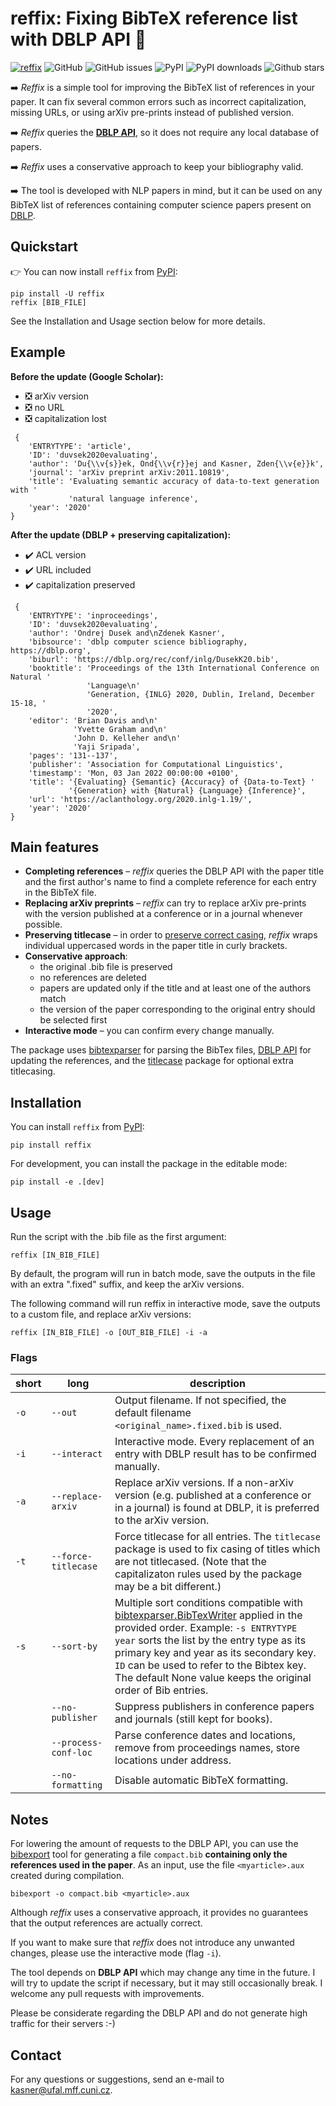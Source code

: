 # reffix: Fixing BibTeX reference list with DBLP API 🔧

[![reffix](https://github.com/kasnerz/reffix/actions/workflows/python-package.yml/badge.svg)](https://github.com/kasnerz/reffix/actions/workflows/python-package.yml)
![GitHub](https://img.shields.io/github/license/kasnerz/reffix)
![GitHub issues](https://img.shields.io/github/issues/kasnerz/reffix)
![PyPI](https://img.shields.io/pypi/v/reffix)
![PyPI downloads](https://img.shields.io/pypi/dm/reffix)
![Github stars](https://img.shields.io/github/stars/kasnerz/reffix?style=social)


➡️ *Reffix* is a simple tool for improving the BibTeX list of references in your paper. It can fix several common errors such as incorrect capitalization, missing URLs, or using arXiv pre-prints instead of published version.

➡️ *Reffix* queries the **[DBLP API](https://dblp.org/faq/How+to+use+the+dblp+search+API.html)**, so it does not require any local database of papers.

➡️ *Reffix* uses a conservative approach to keep your bibliography valid. 

➡️ The tool is developed with NLP papers in mind, but it can be used on any BibTeX list of references containing computer science papers present on [DBLP](https://dblp.org).

## Quickstart

👉️ You can now install `reffix` from [PyPI](https://pypi.org/project/reffix/):
```
pip install -U reffix
reffix [BIB_FILE]
```

See the Installation and Usage section below for more details.

## Example
**Before the update (Google Scholar):** 
- ❎ arXiv version 
- ❎ no URL 
- ❎ capitalization lost
```
 {  
    'ENTRYTYPE': 'article',
    'ID': 'duvsek2020evaluating',
    'author': 'Du{\\v{s}}ek, Ond{\\v{r}}ej and Kasner, Zden{\\v{e}}k',
    'journal': 'arXiv preprint arXiv:2011.10819',
    'title': 'Evaluating semantic accuracy of data-to-text generation with '
             'natural language inference',
    'year': '2020'
}

```
**After the update (DBLP + preserving capitalization):**
- ✔️ ACL version
- ✔️ URL included
- ✔️ capitalization preserved 
```
 {   
    'ENTRYTYPE': 'inproceedings',
    'ID': 'duvsek2020evaluating',
    'author': 'Ondrej Dusek and\nZdenek Kasner',
    'bibsource': 'dblp computer science bibliography, https://dblp.org',
    'biburl': 'https://dblp.org/rec/conf/inlg/DusekK20.bib',
    'booktitle': 'Proceedings of the 13th International Conference on Natural '
                 'Language\n'
                 'Generation, {INLG} 2020, Dublin, Ireland, December 15-18, '
                 '2020',
    'editor': 'Brian Davis and\n'
              'Yvette Graham and\n'
              'John D. Kelleher and\n'
              'Yaji Sripada',
    'pages': '131--137',
    'publisher': 'Association for Computational Linguistics',
    'timestamp': 'Mon, 03 Jan 2022 00:00:00 +0100',
    'title': '{Evaluating} {Semantic} {Accuracy} of {Data-to-Text} '
             '{Generation} with {Natural} {Language} {Inference}',
    'url': 'https://aclanthology.org/2020.inlg-1.19/',
    'year': '2020'
}
```

## Main features
- **Completing references** – *reffix* queries the DBLP API with the paper title and the first author's name to find a complete reference for each entry in the BibTeX file. 
- **Replacing arXiv preprints** –  *reffix* can try to replace arXiv pre-prints with the version published at a conference or in a journal whenever possible.
- **Preserving titlecase** – in order to [preserve correct casing](https://tex.stackexchange.com/questions/10772/bibtex-loses-capitals-when-creating-bbl-file), *reffix* wraps individual uppercased words in the paper title in curly brackets.
- **Conservative approach**: 
  + the original .bib file is preserved 
  + no references are deleted
  + papers are updated only if the title and at least one of the authors match
  + the version of the paper corresponding to the original entry should be selected first
- **Interactive mode** – you can confirm every change manually.

The package uses [bibtexparser](https://github.com/sciunto-org/python-bibtexparser) for parsing the BibTex files, [DBLP API](https://dblp.org/faq/How+to+use+the+dblp+search+API.html) for updating the references, and the [titlecase](https://github.com/ppannuto/python-titlecase) package for optional extra titlecasing.


## Installation

You can install `reffix` from [PyPI](https://pypi.org/project/reffix/):
```
pip install reffix
```

For development, you can install the package in the editable mode:
```
pip install -e .[dev]
```
## Usage
Run the script with the .bib file as the first argument:
```
reffix [IN_BIB_FILE]
```
By default, the program will run in batch mode, save the outputs in the file with an extra ".fixed" suffix, and keep the arXiv versions.

The following command will run reffix in interactive mode, save the outputs to a custom file, and replace arXiv versions:
```
reffix [IN_BIB_FILE] -o [OUT_BIB_FILE] -i -a
```
### Flags
| short | long                 | description                                                                                                                                                                                                                                                                                                                                                                                                        |
| ----- | -------------------- | ------------------------------------------------------------------------------------------------------------------------------------------------------------------------------------------------------------------------------------------------------------------------------------------------------------------------------------------------------------------------------------------------------------------ |
| `-o`  | `--out`              | Output filename. If not specified, the default filename `<original_name>.fixed.bib` is used.                                                                                                                                                                                                                                                                                                                       |
| `-i`  | `--interact`         | Interactive mode. Every replacement of an entry with DBLP result has to be confirmed manually.                                                                                                                                                                                                                                                                                                                     |
| `-a`  | `--replace-arxiv`    | Replace arXiv versions. If a non-arXiv version (e.g. published at a conference or in a journal) is found at DBLP, it is preferred to the arXiv version.                                                                                                                                                                                                                                                            |
| `-t`  | `--force-titlecase`  | Force titlecase for all entries. The `titlecase` package is used to fix casing of titles which are not titlecased. (Note that the capitalizaton rules used by the package may be a bit different.)                                                                                                                                                                                                                 |
| `-s`  | `--sort-by`          | Multiple sort conditions compatible with [bibtexparser.BibTexWriter](https://bibtexparser.readthedocs.io/en/master/_modules/bibtexparser/bwriter.html) applied in the provided order. Example: `-s ENTRYTYPE year` sorts the list by the entry type as its primary key and year as its secondary key. `ID` can be used to refer to the Bibtex key. The default None value keeps the original order of Bib entries. |
|       | `--no-publisher`     | Suppress publishers in conference papers and journals (still kept for books).                                                                                                                                                                                                                                                                                                                                      |
|       | `--process-conf-loc` | Parse conference dates and locations, remove from proceedings names, store locations under address.                                                                                                                                                                                                                                                                                                                |
|       | `--no-formatting`    | Disable automatic BibTeX formatting.                                                                                                                                                                                                                                                                                                                                                                               |

## Notes
For lowering the amount of requests to the DBLP API, you can use the [bibexport](https://ctan.org/pkg/bibexport) tool for generating a file `compact.bib` **containing only the references used in the paper**. As an input, use the file `<myarticle>.aux` created during compilation.
```
bibexport -o compact.bib <myarticle>.aux
```

Although *reffix* uses a conservative approach, it provides no guarantees that the output references are actually correct. 

If you want to make sure that *reffix* does not introduce any unwanted changes, please use the interactive mode (flag `-i`).

The tool depends on **DBLP API** which may change any time in the future. I will try to update the script if necessary, but it may still occasionally break. I welcome any pull requests with improvements.

Please be considerate regarding the DBLP API and do not generate high traffic for their servers :-) 

## Contact
For any questions or suggestions, send an e-mail to kasner@ufal.mff.cuni.cz.
